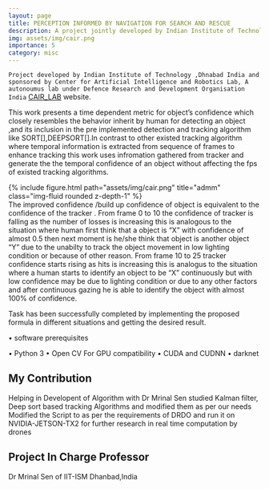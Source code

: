 ```yaml
---
layout: page
title: PERCEPTION INFORMED BY NAVIGATION FOR SEARCH AND RESCUE
description: A project jointly developed by Indian Institute of Technology and Defence Research and Development Organisation India
img: assets/img/cair.png
importance: 5
category: misc
---
```

`Project developed by Indian Institute of Technology ,Dhnabad India and sponsored by Center for Artificial Intelligence and Robotics Lab, A autonoumus lab under Defence Research and Development Organisation India`
<a href="https://www.drdo.gov.in/labs-and-establishments/centre-artificial-intelligence-robotics-cair">CAIR_LAB</a> website. <br/>

This work presents a time dependent metric for object’s confidence  which closely resembles the  behavior inherit by human for detecting an object ,and its inclusion in the pre implemented detection and   tracking algorithm like SORT[],DEEPSORT[].In contrast to other existed tracking algorithm where temporal information is extracted from sequence of frames to enhance tracking this work uses infromation gathered from tracker and generate the the temporal confidence of an object without affecting the fps of existed tracking algorithms.


<div class="row">
    <div class="col-sm mt-3 mt-md-0">
        {% include figure.html path="assets/img/cair.png" title="admm" class="img-fluid rounded z-depth-1" %}
    </div>
</div>
<div class="caption">
    The improved confidence /build up confidence of object is equivalent to the confidence of the tracker .
From frame 0 to 10 the confidence of tracker is falling as the number of losses is increasing this is analogous to the situation where human first think that a object is “X” with confidence of almost 0.5 then next moment is he/she think that object is another object “Y” due to the unabilty to track the object movement in low lighting condition or because of other reason.
From frame 10 to 25 tracker confidence starts rising as hits is increasing this is analogus to the situation where a human starts to identify an object to be “X” continuously but with low confidence may be due to lighting condition or due to any other factors and after continuous gazing he is able to identify the object with almost 100% of confidence.

</div>

Task has been successfully completed by implementing the 
proposed formula in different situations and getting the desired result.

• software prerequisites

• Python 3
• Open CV
For GPU compatibility
• CUDA and CUDNN
• darknet
<br/>
## My Contribution  <br/>
Helping in Developent of Algorithm with Dr Mrinal Sen
studied Kalman filter, Deep sort based tracking Algorithms and modified them as per our needs
Modified the Script to as per the requirements of DRDO and run it on NVIDIA-JETSON-TX2 for further research in real time computation by drones
<br/>
## Project In Charge Professor <br/>
Dr Mrinal Sen of IIT-ISM Dhanbad,India
